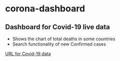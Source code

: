 # corona-dashboard
## Dashboard for Covid-19 live data
- Shows the chart of total deaths in some countries
- Search functionality of new Confirmed cases

[URL for Covid-19 data](https://documenter.getpostman.com/view/10808728/SzS8rjbc?version=latest)
